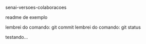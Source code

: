  senai-versoes-colaboracoes

readme de exemplo

lembrei do comando: git commit
lembrei do comando: git status

testando...


